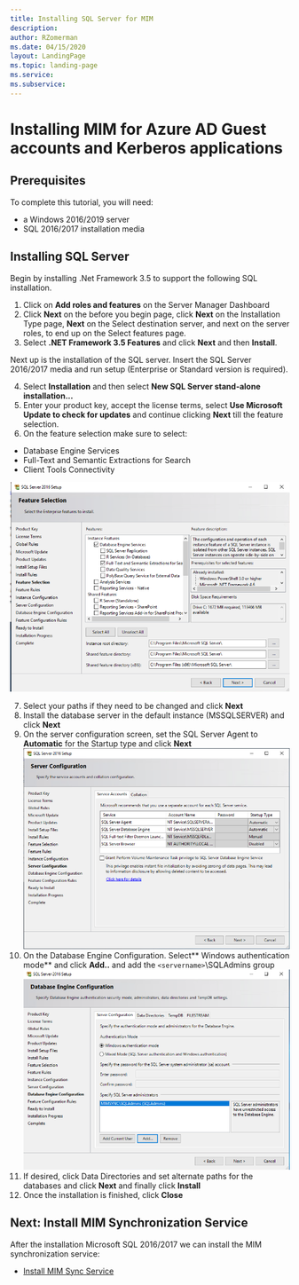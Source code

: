 ```yaml
---
title: Installing SQL Server for MIM
description: 
author: RZomerman
ms.date: 04/15/2020
layout: LandingPage
ms.topic: landing-page
ms.service: 
ms.subservice:
---
```

# Installing MIM for Azure AD Guest accounts and Kerberos applications

## Prerequisites
To complete this tutorial, you will need:
* a Windows 2016/2019 server
* SQL 2016/2017 installation media


## Installing SQL Server
Begin by installing .Net Framework 3.5 to support the following SQL installation. 
1. Click on **Add roles and features** on the Server Manager Dashboard
2. Click **Next** on the before you begin page, click **Next** on the Installation Type page, **Next** on the Select destination server, and next on the server roles, to end up on the Select features page. 
3. Select **.NET Framework 3.5 Features** and click **Next** and then **Install**.

Next up is the installation of the SQL server. Insert the SQL Server 2016/2017 media and run setup (Enterprise or Standard version is required).

4. Select **Installation** and then select **New SQL Server stand-alone installation...** 
5. Enter your product key, accept the license terms, select **Use Microsoft Update to check for updates** and continue clicking **Next** till the feature selection.
6. On the feature selection make sure to select:
* Database Engine Services
* Full-Text and Semantic Extractions for Search
* Client Tools Connectivity

![SQLFeatureSelection](./images/5.SQLFeatureSelection.png)

7. Select your paths if they need to be changed and click **Next**
8. Install the database server in the default instance (MSSQLSERVER) and click **Next**
9. On the server configuration screen, set the SQL Server Agent to **Automatic** for the Startup type and click **Next**
![SQLServerConfiguration](./images/6.SQLServerConfiguration.png)
10. On the Database Engine Configuration. Select** Windows authentication mode** and click **Add..** and add the `<servername>`\SQLAdmins group
![AddSQLAdministrators](./images/7.AddSQLAdministrators.png)
11. If desired, click Data Directories and set alternate paths for the databases and click **Next** and finally click **Install**
12. Once the installation is finished, click **Close**

## Next: Install MIM Synchronization Service
After the installation Microsoft SQL 2016/2017 we can install the MIM synchronization service:
- [Install MIM Sync Service](install-mim-sync-service.md)